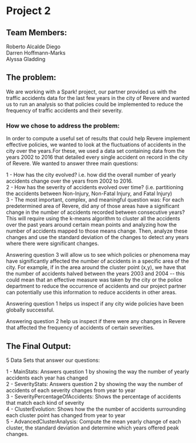 # Project 2


## Team Members:

Roberto Alcalde Diego<br/>
Darren Hoffmann-Marks<br/> 
Alyssa Gladding<br/>



## The problem:

We are working with a Spark! project, our partner provided us with the traffic accidents data for the last few years in the city of Revere and wanted us to run an analysis 	so that policies could be implemented to reduce the frequency of traffic accidents and their severity.

### How we chose to address the problem:

In order to compute a useful set of results that could help Revere implement effective policies, we wanted to look at the fluctuations of accidents in the city over the 	years.For these, we used a data set containing data from the years 2002 to 2016 that detailed every single accident on record in the city of Revere. We wanted to answer 	three main questions:

1 - How has the city evolved? i.e. how did the overall number of yearly accidents change over the years from 2002 to 2016.<br/>
2 - How has the severity of accidents evolved over time? (i.e. partitioning the accidents between Non-Injury, Non-Fatal Injury, and Fatal Injury) <br/>
3 - The most important, complex, and meaningful question was: For each predetermined area of Revere, did any of those areas have a significant change in the number of accidents recorded between consecutive  years? This will require using the k-means algorithm to cluster all the accidents over the past years around certain mean points and analyzing how the number of accidents mapped to those means change. Then, analyze these changes and use the standard deviation of the changes to detect any years where there were significant changes.<br/>

Answering question 3 will allow us to see which policies or phenomena may have significantly affected the number of accidents in a specific area of the city. For example, if 	in the area around the cluster point (x,y), we have that the number of accidents halved between the years 2003 and 2004 -- this could mean that an effective measure was 	taken by the city or the police department to reduce the occurrence of accidents and our project partner can potentially use this information to reduce accidents in other 	areas. 

Answering question 1 helps us inspect if any city wide policies have been globally successful.

Answering question 2 help us inspect if there were any changes in Revere that affected the frequency of accidents of certain severities.


## The Final Output:

5 Data Sets that answer our questions:

1 - MainStats: Answers question 1 by showing the way the number of yearly accidents each year has changed <br/>
2 - SeverityStats: Answers question 2 by showing the way the number of accidents of each severity changes from year to year <br/>
3 - SeverityPercentageOfAccidents: Shows the percentage of accidents that match each kind of severity <br/>
4 - ClusterEvolution: Shows how the the number of accidents surrounding each cluster point has changed from year to year <br/>
5 - AdvancedClusterAnalysis: Compute the mean yearly change of each cluster, the standard deviation and determine which years offered peak changes. <br/>

